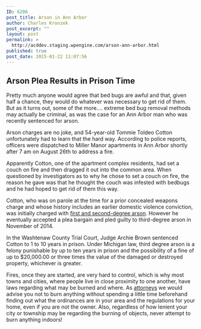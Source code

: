 ```yaml
---
ID: 6206
post_title: Arson in Ann Arbor
author: Charles Kronzek
post_excerpt: ""
layout: post
permalink: >
  http://acddev.staging.wpengine.com/arson-ann-arbor.html
published: true
post_date: 2015-01-22 11:07:56
---
```

<h2>Arson Plea Results in Prison Time</h2>
Pretty much anyone would agree that bed bugs are awful and that, given half a chance, they would do whatever was necessary to get rid of them. But as it turns out, some of the more…. extreme bed bug removal methods may actually be criminal, as was the case for an Ann Arbor man who was recently sentenced for arson.<!--more-->

Arson charges are no joke, and 54-year-old Tommie Toldeo Cotton unfortunately had to learn that the hard way. According to police reports, officers were dispatched to Miller Manor apartments in Ann Arbor shortly after 7 am on August 26th to address a fire.

Apparently Cotton, one of the apartment complex residents, had set a couch on fire and then dragged it out into the common area. When questioned by investigators as to why he chose to set a couch on fire, the reason he gave was that he thought the couch was infested with bedbugs and he had hoped to get rid of them this way.

Cotton, who was on parole at the time for a prior concealed weapons charge and whose history includes an earlier domestic violence conviction, was initially charged with <a title="Michigan Arson Attorney" href="http://acddev.staging.wpengine.com/michigan-arson-attorney">first and second-degree arson</a>. However he eventually accepted a plea bargain and pled guilty to third-degree arson in November of 2014.

In the Washtenaw County Trial Court, Judge Archie Brown sentenced Cotton to 1 to 10 years in prison. Under Michigan law, third degree arson is a felony punishable by up to ten years in prison and the possibility of a fine of up to $20,000.00 or three times the value of the damaged or destroyed property, whichever is greater.

Fires, once they are started, are very hard to control, which is why most towns and cities, where people live in close proximity to one another, have laws regarding what may be burned and where. As <a href="http://acddev.staging.wpengine.com/trial-attorneys" target="_blank">attorneys</a> we would advise you not to burn anything without spending a little time beforehand finding out what the ordinances are in your area and the regulations for your home, even if you are not the owner. Also, regardless of how lenient your city or township may be regarding the burning of objects, never attempt to burn anything indoors!